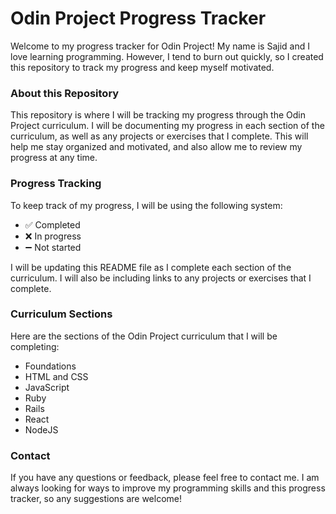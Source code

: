 
# Odin Project Progress Tracker

Welcome to my progress tracker for Odin Project! My name is Sajid and I love learning programming. However, I tend to burn out quickly, so I created this repository to track my progress and keep myself motivated.

### About this Repository

This repository is where I will be tracking my progress through the Odin Project curriculum. I will be documenting my progress in each section of the curriculum, as well as any projects or exercises that I complete. This will help me stay organized and motivated, and also allow me to review my progress at any time.

### Progress Tracking

To keep track of my progress, I will be using the following system:

-   :white_check_mark: Completed
-   :x: In progress
-   :heavy_minus_sign: Not started

I will be updating this README file as I complete each section of the curriculum. I will also be including links to any projects or exercises that I complete.

### Curriculum Sections

Here are the sections of the Odin Project curriculum that I will be completing:

-   Foundations
-   HTML and CSS
-   JavaScript
-   Ruby
-   Rails
-   React
-   NodeJS

### Contact

If you have any questions or feedback, please feel free to contact me. I am always looking for ways to improve my programming skills and this progress tracker, so any suggestions are welcome!
